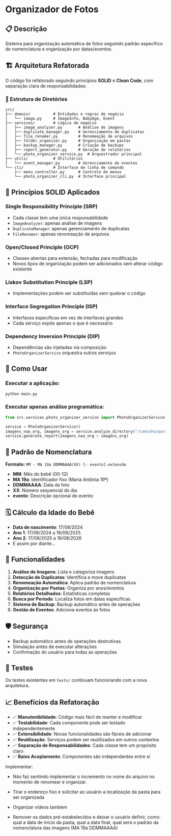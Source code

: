 # Organizador de Fotos

## 📋 Descrição

Sistema para organização automática de fotos seguindo padrão específico de nomenclatura e organização por datas/eventos.

## 🏗️ Arquitetura Refatorada

O código foi refatorado seguindo princípios **SOLID** e **Clean Code**, com separação clara de responsabilidades:

### 📁 Estrutura de Diretórios

```
src/
├── domain/          # Entidades e regras de negócio
│   └── image.py     # ImageInfo, BabyAge, Event
├── services/        # Lógica de negócio
│   ├── image_analyzer.py       # Análise de imagens
│   ├── duplicate_manager.py    # Gerenciamento de duplicatas
│   ├── file_renamer.py         # Renomeação de arquivos
│   ├── folder_organizer.py     # Organização em pastas
│   ├── backup_manager.py       # Criação de backups
│   ├── report_generator.py     # Geração de relatórios
│   └── photo_organizer_service.py  # Orquestrador principal
├── utils/           # Utilitários
│   └── event_manager.py        # Gerenciamento de eventos
└── cli/             # Interface de linha de comando
    ├── menu_controller.py      # Controle de menus
    └── photo_organizer_cli.py  # Interface principal
```

## 🎯 Princípios SOLID Aplicados

### Single Responsibility Principle (SRP)
- Cada classe tem uma única responsabilidade
- `ImageAnalyzer`: apenas análise de imagens
- `DuplicateManager`: apenas gerenciamento de duplicatas
- `FileRenamer`: apenas renomeação de arquivos

### Open/Closed Principle (OCP)
- Classes abertas para extensão, fechadas para modificação
- Novos tipos de organização podem ser adicionados sem alterar código existente

### Liskov Substitution Principle (LSP)
- Implementações podem ser substituídas sem quebrar o código

### Interface Segregation Principle (ISP)
- Interfaces específicas em vez de interfaces grandes
- Cada serviço expõe apenas o que é necessário

### Dependency Inversion Principle (DIP)
- Dependências são injetadas via composição
- `PhotoOrganizerService` orquestra outros serviços

## 🚀 Como Usar

### Executar a aplicação:
```bash
python main.py
```

### Executar apenas análise programática:
```python
from src.services.photo_organizer_service import PhotoOrganizerService

service = PhotoOrganizerService()
imagens_nao_org, imagens_org = service.analyze_directory("/caminho/para/fotos")
service.generate_report(imagens_nao_org + imagens_org)
```

## 📝 Padrão de Nomenclatura

**Formato:** `MM - MA 19a DDMMAAAA(XX) [- evento].extensão`

- **MM**: Mês do bebê (00-12)
- **MA 19a**: Identificador fixo (Maria Antônia 19ª)
- **DDMMAAAA**: Data da foto
- **XX**: Número sequencial do dia
- **evento**: Descrição opcional do evento

## 🗓️ Cálculo da Idade do Bebê

- **Data de nascimento**: 17/08/2024
- **Ano 1**: 17/08/2024 a 16/08/2025
- **Ano 2**: 17/08/2025 a 16/08/2026
- E assim por diante...

## 🔧 Funcionalidades

1. **Análise de Imagens**: Lista e categoriza imagens
2. **Detecção de Duplicatas**: Identifica e move duplicatas
3. **Renomeação Automática**: Aplica padrão de nomenclatura
4. **Organização por Pastas**: Organiza por anos/eventos
5. **Relatórios Detalhados**: Estatísticas completas
6. **Busca por Período**: Localiza fotos em datas específicas
7. **Sistema de Backup**: Backup automático antes de operações
8. **Gestão de Eventos**: Adiciona eventos às fotos

## 🛡️ Segurança

- Backup automático antes de operações destrutivas
- Simulação antes de executar alterações
- Confirmação do usuário para todas as operações

## 🧪 Testes

Os testes existentes em `tests/` continuam funcionando com a nova arquitetura.

## 📈 Benefícios da Refatoração

- ✅ **Manutenibilidade**: Código mais fácil de manter e modificar
- ✅ **Testabilidade**: Cada componente pode ser testado independentemente  
- ✅ **Extensibilidade**: Novas funcionalidades são fáceis de adicionar
- ✅ **Reutilização**: Serviços podem ser reutilizados em outros contextos
- ✅ **Separação de Responsabilidades**: Cada classe tem um propósito claro
- ✅ **Baixo Acoplamento**: Componentes são independentes entre si


Implementar:

- Não faz sentindo implementar o incremento no nome do arquivo no momento de renomear e organizar.

- Tirar o endereço fixo e solicitar ao usuário a localização da pasta para ser organizada

- Organizar vídeos também

- Remover os dados pré-estabelecidos e deixar o usuário definir, como: qual a data de início da pasta, qual a data final, qual será o padrão da nomenclatura das imagens (MA 19a DDMMAAAA)